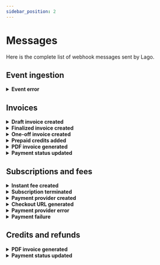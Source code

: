 ```yaml
---
sidebar_position: 2
---
```


# Messages
Here is the complete list of webhook messages sent by Lago.

## Event ingestion

<details className="custom-toggle">
<summary><b>Event error</b></summary>
This webhook is sent when there is an error related to the creation of an event.

```json
{
  "webhook_type": "event.error",
  "object_type": "event_error",
  "event_error": {
    "status": 422,
    "error": "Unprocessable entity",
    "message": "code does not exist",
    "input_params": {
      "transaction_id": "__transaction_id__",
      "external_customer_id": "customer123",
      "code": "code123"
    }
  }
}
```

| Attributes | Description |
| -----------| ----------- |
| **status** &nbsp &nbsp <Type>String</Type> &nbsp &nbsp <NotNullable>Not null</NotNullable> | HTTP status of the error. Possible statuses are `404` or `422` |
| **error** &nbsp &nbsp <Type>String</Type> &nbsp &nbsp <NotNullable>Not null</NotNullable> | HTTP error code. Possible errors are `Not found` or `Unprocessable entity` |
| **message** &nbsp &nbsp <Type>String</Type> &nbsp &nbsp <NotNullable>Not null</NotNullable> | Error code. See next list for the description of each error code. |
| **input_params** &nbsp &nbsp <Type>JSON</Type> &nbsp &nbsp <NotNullable>Not null</NotNullable> | JSON provided at event creation |

| Code | Description |
|--|--|
| **billable_metric_not_found** &nbsp &nbsp <Type>404</Type> | No billable metric matches the given code |
| **customer_not_found** &nbsp &nbsp <Type>404</Type> | No customer matches the external id |
| **subscription_not_found** &nbsp &nbsp <Type>404</Type> | No subscription matches the given external subscription id |
| **invalid_argument** &nbsp &nbsp <Type>422</Type> | No subscription matches the given external subscription id |
| **invalid_recurring_resource** &nbsp &nbsp <Type>422</Type> | Provided recurring resource for persisted event is invalid |
</details>

## Invoices

<details className="custom-toggle">
<summary><b>Draft invoice created</b></summary>
Sent when a new invoice is in draft.

```json
{
  "webhook_type": "invoice.drafted",
  "object_type": "invoice",
  "invoice": {
    "lago_id": "10pb140c-0e7a-44dc-bdff-b683d0770et9",
    "sequential_id": 2,
    "number": "LAG-1234-001-002",
    "issuing_date": "2023-01-22",
    "invoice_type": "subscription",
    "status": "draft",
    "payment_status": "pending",
    "amount_cents": 5500,
    "amount_currency": "USD",
    "vat_amount_cents": 0,
    "vat_amount_currency": "USD",
    "credit_amount_cents": 0,
    "credit_amount_currency": "USD",
    "total_amount_cents": 5500,
    "total_amount_currency": "USD",
    "file_url": null,
    "legacy": false,
    "customer": {
      "lago_id": "578df9d1-a5b5-abc4-b1cd-cc123159cdj3",
      "external_id": "customer_1234",
      "name": "Helen Ross",
      "sequential_id": 26,
      "slug": "LAG-X575-026",
      "created_at": "2023-01-11T06:59:44Z",
      "country": null,
      "address_line1": null,
      "address_line2": null,
      "state": null,
      "zipcode": null,
      "email": null,
      "city": null,
      "url": null,
      "phone": null,
      "logo_url": null,
      "legal_name": null,
      "legal_number": null,
      "currency": "USD",
      "timezone": null,
      "applicable_timezone": "Europe/Paris",
      "billing_configuration": {
        "invoice_grace_period": null,
        "payment_provider": null,
        "vat_rate": null
      }
    },
    "subscriptions": [
      {
        "lago_id": "00911bba-d074-1234-abcd-00d4e57746mm",
        "external_id": "07cc066d-1234-5678-xyzw-e42ea21e6307",
        "lago_customer_id": "578df9d1-a5b5-abc4-b1cd-cc123159cdj3",
        "external_customer_id": "customer_1234",
        "name": "",
        "plan_code": "corporate",
        "status": "active",
        "billing_time": "anniversary",
        "subscription_at": "2023-01-17T15:44:16Z",
        "started_at": "2023-01-17T15:44:16Z",
        "terminated_at": null,
        "canceled_at": null,
        "created_at": "2023-01-17T15:44:39Z",
        "previous_plan_code": null,
        "next_plan_code": null,
        "downgrade_plan_date": null,
        "subscription_date": "2023-01-17"
      }
    ],
    "fees": [
      {
        "lago_id": "12345678-ebea-47de-ghjk-bbbfd42755f3",
        "lago_group_id": null,
        "lago_true_up_fee_id": null,
        "lago_true_up_parent_fee_id": null,
        "item": {
          "type": "subscription",
          "code": "corporate",
          "name": "Corporate"
        },
        "amount_cents": 5500,
        "amount_currency": "USD",
        "vat_amount_cents": 0,
        "vat_amount_currency": "USD",
        "total_amount_cents": 5500,
        "total_amount_currency": "EUR",
        "units": "1.0",
        "events_count": null
      }
    ],
    "credits": []
  }
}
```

| Attributes | Description |
| -----------| ----------- |
| **invoice** &nbsp &nbsp <Type>JSON</Type> &nbsp &nbsp <NotNullable>Not nullable</NotNullable> | [Invoice object](../invoices/invoice-object) |
</details>

<details className="custom-toggle">
<summary><b>Finalized invoice created</b></summary>
Sent when an invoice is finalized.

This will allow your application to proceed with the billing.

```json
{
  "webhook_type": "invoice.created",
  "object_type": "invoice",
  "invoice": {
    "lago_id": "5eb02857-a71e-4ea2-bcf9-57d3a41bc6ba",
    "sequential_id": 2,
    "number": "LAG-1234-001-002",
    "issuing_date": "2022-04-29",
    "invoice_type": "subscription",
    "status": "finalized",
    "payment_status": "succeeded",
    "amount_cents": 100,
    "amount_currency": "EUR",
    "vat_amount_cents": 20,
    "vat_amount_currency": "EUR",
    "total_amount_cents": 120,
    "total_amount_currency": "EUR",
    "file_url": "https://getlago.com/invoice/file",
    "customer": {
      "lago_id": "99a6094e-199b-4101-896a-54e927ce7bd7",
      "sequential_id": 1,
      "slug": "LAG-1234-001",
      "external_id": "5eb02857-a71e-4ea2-bcf9-57d3a41bc6ba",
      "address_line1": "5230 Penfield Ave",
      "address_line2": null,
      "city": "Woodland Hills",
      "country": "US",
      "created_at": "2022-04-29T08:59:51Z",
      "email": "dinesh@piedpiper.test",
      "legal_name": "Coleman-Blair",
      "legal_number": "49-008-2965",
      "logo_url": "http://hooli.com/logo.png",
      "name": "Gavin Belson",
      "phone": "1-171-883-3711 x245",
      "state": "CA",
      "url": "http://hooli.com",
      "vat_rate": 20.0,
      "zipcode": "91364"
    },
    "subscriptions": [
        {
        "lago_id": "b7ab2926-1de8-4428-9bcd-779314ac129b",
        "external_id": "susbcription_external_id",
        "lago_customer_id": "99a6094e-199b-4101-896a-54e927ce7bd7",
        "external_customer_id": "5eb02857-a71e-4ea2-bcf9-57d3a41bc6ba",
        "canceled_at": "2022-04-29T08:59:51Z",
        "created_at": "2022-04-29T08:59:51Z",
        "plan_code": "new_code",
        "started_at": "2022-04-29T08:59:51Z",
        "status": "active",
        "terminated_at": null
      }
    ],
    "fees": [
      {
        "lago_id": "b7ab2926-1de8-4428-9bcd-779314ac129b",
        "lago_group_id": null,
        "lago_true_up_fee_id": null,
        "lago_true_up_parent_fee_id": null,
        "item": {
          "type": "subscription",
          "code": "plan_code",
          "name": "Plan"
        },
        "amount_cents": 100,
        "amount_currency": "EUR",
        "vat_amount_cents": 20,
        "vat_amount_currency": "EUR",
        "total_amount_cents": 120,
        "total_amount_currency": "EUR",
        "units": "0.32",
        "events_count": 23
      }
    ],
    "credits": [
      {
        "lago_id": "b7ab2926-1de8-4428-9bcd-779314ac129b",
        "item": {
          "lago_id": "b7ab2926-1de8-4428-9bcd-779314ac129b",
          "type": "coupon",
          "code": "coupon_code",
          "name": "Coupon"
        },
        "amount_cents": 100,
        "amount_currency": "EUR"
      }
    ]
  }
}
```

| Attributes | Description |
| -----------| ----------- |
| **invoice** &nbsp &nbsp <Type>JSON</Type> &nbsp &nbsp <NotNullable>Not nullable</NotNullable> | [Invoice object](../invoices/invoice-object) |
</details>

<details className="custom-toggle">
<summary><b>One-off invoice created</b></summary>
Sent when a one-off invoice is created. Only add-ons can be applied to one-off invoices.

```json
{
  "webhook_type": "invoice.one_off_created",
  "object_type": "invoice",
  "invoice": {
    "lago_id": "b7b6a31f-b81b-4ae5-a9c8-05c407e47416",
    "sequential_id": 4,
    "number": "ONE-0499-001-004",
    "issuing_date": "2023-05-05",
    "invoice_type": "one_off",
    "status": "finalized",
    "payment_status": "pending",
    "currency": "USD",
    "fees_amount_cents": 25000,
    "vat_amount_cents": 2500,
    "coupons_amount_cents": 0,
    "credit_notes_amount_cents": 0,
    "sub_total_vat_excluded_amount_cents": 25000,
    "sub_total_vat_included_amount_cents": 27500,
    "total_amount_cents": 27500,
    "prepaid_credit_amount_cents": 0,
    "file_url": null,
    "version_number": 3,
    "legacy": false,
    "amount_currency": "USD",
    "vat_amount_currency": "USD",
    "credit_amount_currency": "USD",
    "total_amount_currency": "USD",
    "amount_cents": 25000,
    "credit_amount_cents": 0,
    "customer": {
      "lago_id": "37cee916-5751-4665-9774-aa05bb1a2ffd",
      "external_id": "5eb02857-a71e-4ea2-bcf9-57d3a41bc6ba",
      "name": "Gavin Belson",
      "sequential_id": 1,
      "slug": "TWI-2B86-001",
      "created_at": "2022-06-01T09:01:12Z",
      "country": "US",
      "address_line1": "5230 Penfield Ave",
      "address_line2": null,
      "state": "CA",
      "zipcode": "91364",
      "email": "dinesh@piedpiper.test",
      "city": "Woodland Hills",
      "url": "http://hooli.com",
      "phone": "1-171-883-3711 x245",
      "logo_url": "http://hooli.com/logo.png",
      "legal_name": "Coleman-Blair",
      "legal_number": "49-008-2965",
      "currency": "USD",
      "timezone": null,
      "applicable_timezone": "UTC",
      "billing_configuration": {
        "invoice_grace_period": null,
        "payment_provider": null,
        "vat_rate": 0,
        "document_locale": null
      }
    },
    "fees": [
      {
        "lago_id": "5fe06606-25c8-4aa8-bce8-a19a12383d51",
        "lago_group_id": null,
        "lago_invoice_id": "b7b6a31f-b81b-4ae5-a9c8-05c407e47416",
        "lago_true_up_fee_id": null,
        "lago_true_up_parent_fee_id": null,
        "item": {
          "type": "add_on",
          "code": "setup_fee",
          "name": "Setup Fee",
          "lago_item_id": "b3f1967d-bf84-44a7-b3e9-207024a6aaa5",
          "item_type": "AddOn"
        },
        "amount_cents": 5000,
        "amount_currency": "USD",
        "vat_amount_cents": 500,
        "vat_amount_currency": "USD",
        "total_amount_cents": 5500,
        "total_amount_currency": "USD",
        "units": "5.0",
        "description": "",
        "unit_amount_cents": 1000,
        "events_count": null,
        "payment_status": "pending",
        "created_at": "2023-05-05T15:05:27Z",
        "succeeded_at": null,
        "failed_at": null,
        "refunded_at": null
      },
      {
        "lago_id": "a74705a1-05f2-41cb-b315-ab0c858c215d",
        "lago_group_id": null,
        "lago_invoice_id": "b7b6a31f-b81b-4ae5-a9c8-05c407e47416",
        "lago_true_up_fee_id": null,
        "lago_true_up_parent_fee_id": null,
        "item": {
          "type": "add_on",
          "code": "customer_success_fee",
          "name": "Customer Success",
          "lago_item_id": "66b75fbf-3410-4251-9105-b4b3d5922a1d",
          "item_type": "AddOn"
        },
        "amount_cents": 20000,
        "amount_currency": "USD",
        "vat_amount_cents": 2000,
        "vat_amount_currency": "USD",
        "total_amount_cents": 22000,
        "total_amount_currency": "USD",
        "units": "1.0",
        "description": "My new description",
        "unit_amount_cents": 20000,
        "events_count": null,
        "payment_status": "pending",
        "created_at": "2023-05-05T15:05:27Z",
        "succeeded_at": null,
        "failed_at": null,
        "refunded_at": null
      }
    ]
  }
}
```

| Attributes | Description |
| -----------| ----------- |
| **invoice** &nbsp &nbsp <Type>JSON</Type> &nbsp &nbsp <NotNullable>Not nullable</NotNullable> | [Invoice object](../invoices/invoice-object) |
</details>

<details className="custom-toggle">
<summary><b>Prepaid credits added</b></summary>
Sent when prepaid credits have been added to the customer's wallet.

You can use this information to generate a PDF invoice or collect the payment.

```json
{
  "webhook_type": "invoice.paid_credit_added",
  "object_type": "invoice",
  "invoice": {
    "lago_id": "0e77ace9-68ba-0000-aaaa-999888c43f75",
    "sequential_id": 14,
    "number": "SEL-AZ22-034-014",
    "issuing_date": "2023-04-24",
    "invoice_type": "credit",
    "status": "finalized",
    "payment_status": "pending",
    "currency": "USD",
    "fees_amount_cents": 100,
    "amount_cents": 100,
    "vat_amount_cents": 0,
    "coupons_amount_cents": 0,
    "credit_notes_amount_cents": 0,
    "credit_amount_cents": 0,
    "total_amount_cents": 100,
    "prepaid_credit_amount_cents": 0,
    "file_url": null,
    "version_number": 2,
    "legacy": false,
    "amount_currency": "USD",
    "vat_amount_currency": "USD",
    "credit_amount_currency": "USD",
    "total_amount_currency": "USD",
    "customer": {
      "lago_id": "0e77ace9-68ba-1111-bbbb-999888c43f75",
      "external_id": "customer_1234",
      "name": "James White",
      "sequential_id": 34,
      "slug": "SEL-AZ22-034",
      "created_at": "2023-04-19T21:49:37Z",
      "country": null,
      "address_line1": null,
      "address_line2": null,
      "state": null,
      "zipcode": null,
      "email": null,
      "city": null,
      "url": null,
      "phone": null,
      "logo_url": null,
      "legal_name": null,
      "legal_number": null,
      "currency": "USD",
      "timezone": null,
      "applicable_timezone": "UTC",
      "billing_configuration": {
        "invoice_grace_period": null,
        "payment_provider": null,
        "vat_rate": null,
        "document_locale": null
      }
    },
    "fees": [
      {
        "lago_id": "0e77ace9-68ba-3333-hhhh-999888c43f75",
        "lago_group_id": null,
        "lago_invoice_id": "0e77ace9-68ba-4444-pppp-999888c43f75",
        "lago_true_up_fee_id": null,
        "lago_true_up_parent_fee_id": null,
        "item": {
          "type": "credit",
          "code": "credit",
          "name": "credit",
          "lago_item_id": "0e77ace9-68ba-9999-rrrr-999888c43f75",
          "item_type": "WalletTransaction"
        },
        "amount_cents": 100,
        "amount_currency": "USD",
        "vat_amount_cents": 0,
        "vat_amount_currency": "USD",
        "total_amount_cents": 100,
        "total_amount_currency": "USD",
        "units": "1.0",
        "events_count": null,
        "external_subscription_id": null,
        "payment_status": "pending",
        "created_at": "2023-04-24T08:47:43Z",
        "succeeded_at": null,
        "failed_at": null,
        "refunded_at": null
      }
    ]
  }
}
```

| Attributes | Description |
| -----------| ----------- |
| **invoice** &nbsp &nbsp <Type>JSON</Type> &nbsp &nbsp <NotNullable>Not nullable</NotNullable> | [Invoice object](../invoices/invoice-object) |
</details>


<details className="custom-toggle">
<summary><b>PDF invoice generated</b></summary>
Sent when the PDF file has been generated for a customer invoice.

This will allow your application to retrieve the PDF invoice.

```json
{
  "webhook_type": "invoice.generated",
  "object_type": "invoice",
  "invoice": {
    "lago_id": "5eb02857-a71e-4ea2-bcf9-57d3a41bc6ba",
    "sequential_id": 2,
    "number": "LAG-1234-001-002",
    "from_date": "2022-04-01",
    "to_date": "2022-04-30",
    "charges_from_date": "2022-04-01",
    "issuing_date": "",
    "amount_cents": 100,
    "amount_currency": "EUR",
    "vat_amount_cents": 20,
    "vat_amount_currency": "EUR",
    "total_amount_cents": 120,
    "total_amount_currency": "EUR",
    "file_url": "https://getlago.com/invoice/file",
  }
}
```

| Attributes | Description |
| -----------| ----------- |
| **invoice** &nbsp &nbsp <Type>JSON</Type> &nbsp &nbsp <NotNullable>Not nullable</NotNullable> | [Invoice object](../invoices/invoice-object) |
</details>

<details className="custom-toggle">
<summary><b>Payment status updated</b></summary>
Sent when the payment status of an invoice is updated based on information provided by the PSP.

```json
{
  "webhook_type": "invoice.payment_status_updated",
  "object_type": "invoice",
  "invoice": {
    "lago_id": "68133479-abcd-1234-5678-jklm437da000",
    "sequential_id": 1,
    "number": "SEL-AZ22-040-XXX",
    "issuing_date": "2023-04-24",
    "invoice_type": "subscription",
    "status": "finalized",
    "payment_status": "succeeded",
    "currency": "USD",
    "fees_amount_cents": 70,
    "amount_cents": 70,
    "vat_amount_cents": 11,
    "coupons_amount_cents": 0,
    "credit_notes_amount_cents": 0,
    "credit_amount_cents": 0,
    "total_amount_cents": 81,
    "prepaid_credit_amount_cents": 0,
    "file_url": null,
    "version_number": 2,
    "legacy": false,
    "amount_currency": "USD",
    "vat_amount_currency": "USD",
    "credit_amount_currency": "USD",
    "total_amount_currency": "USD"
  }
}
```

| Attributes | Description |
| -----------| ----------- |
| **invoice** &nbsp &nbsp <Type>JSON</Type> &nbsp &nbsp <NotNullable>Not nullable</NotNullable> | [Invoice object](../invoices/invoice-object) |
</details>


## Subscriptions and fees

<details className="custom-toggle">
<summary><b>Instant fee created</b></summary>
Sent when a fee for an pay_in_advance charge is created.

You can use this information to collect the payment of the pay_in_advance fee.

```json
{
  "webhook_type": "fee.created",
  "object_type": "fee",
  "fee": {
    "lago_id": "6be23c42-47d2-45a3-9770-5b3572f225c3",
    "lago_group_id": "5b4881e3-b451-472e-9e03-d99379550743",
    "lago_true_up_fee_id": null,
    "lago_true_up_parent_fee_id": null,
    "item": {
      "type": "subscription",
      "code": "plan_code",
      "name": "Plan"
    },
    "amount_cents": 100,
    "amount_currency": "EUR",
    "vat_amount_cents": 20,
    "vat_amount_currency": "EUR",
    "total_amount_cents": 120,
    "total_amount_currency": "EUR",
    "units": "0.32",
    "events_count": 23
  }
}
```

| Attributes | Description |
| -----------| ----------- |
| **fee** &nbsp &nbsp <Type>JSON</Type> &nbsp &nbsp <NotNullable>Not nullable</NotNullable> | [Fee object](../fees/fee-object) |

</details>

<details className="custom-toggle">
<summary><b>Subscription terminated</b></summary>
Sent when a subscription is terminated.

```json
{
  "webhook_type": "subscription.terminated",
  "object_type": "subscription",
  "subscription": {
    "lago_id": "0fd99089-b15a-abcd-1234-a8292df18990",
    "external_id": "custom_sub_id_1234",
    "lago_customer_id": "27b9c2d9-abcd-1234-898f-hyt29a8e0eea",
    "external_customer_id": "customer_1234",
    "name": "",
    "plan_code": "premium",
    "status": "terminated",
    "billing_time": "anniversary",
    "subscription_at": "2023-01-11T10:51:29Z",
    "started_at": "2023-01-11T10:51:29Z",
    "terminated_at": "2023-01-24T14:53:02Z",
    "canceled_at": null,
    "created_at": "2023-01-11T10:51:34Z",
    "previous_plan_code": null,
    "next_plan_code": null,
    "downgrade_plan_date": null,
    "subscription_date": "2023-01-11"
  }
}
```

| Attributes | Description |
| -----------| ----------- |
| **subscription** &nbsp &nbsp <Type>JSON</Type> &nbsp &nbsp <NotNullable>Not nullable</NotNullable> | [Subscription object](../subscriptions/subscription-object) |
</details>

<details className="custom-toggle">
<summary><b>Payment provider created</b></summary>
This webhook is sent when a customer is successfully created in the payment provider's application.

This allows you to retrieve the identifier assigned to the customer by the payment service provider.

```json
{
  "webhook_type": "customer.payment_provider_created",
  "object_type": "customer",
  "customer": {
    "lago_id": "99a6094e-199b-4101-896a-54e927ce7bd7",
    "external_id": "5eb02857-a71e-4ea2-bcf9-57d3a41bc6ba",
    "address_line1": "5230 Penfield Ave",
    "address_line2": null,
    "city": "Woodland Hills",
    "country": "US",
    "created_at": "2022-04-29T08:59:51Z",
    "email": "dinesh@piedpiper.test",
    "legal_name": "Coleman-Blair",
    "legal_number": "49-008-2965",
    "logo_url": "http://hooli.com/logo.png",
    "name": "Gavin Belson",
    "phone": "1-171-883-3711 x245",
    "state": "CA",
    "url": "http://hooli.com",
    "vat_rate": 12.5,
    "zipcode": "91364",
    "billing_configuration": {
      "payment_provider": "stripe",
      "provider_customer_id": "cus_12345"
    }
  }
}
```

| Attributes | Description |
| -----------| ----------- |
| **customer** &nbsp &nbsp <Type>JSON</Type> &nbsp &nbsp <NotNullable>Not nullable</NotNullable> | [Customer object](../customers/customer-object) |
</details>


<details className="custom-toggle">
<summary><b>Checkout URL generated</b></summary>
Sent when a new customer is created through integration with GoCardless.

Includes the URL that should be used to set up the [direct debit mandate](../../guide/payments/gocardless-integration#direct-debit).

```json
{
  "webhook_type": "customer.checkout_url_generated",
  "object_type": "payment_provider_customer_checkout_url",
  "payment_provider_customer_checkout_url": {
    "lago_customer_id": "99a6094e-199b-4101-896a-54e927ce7bd7",
    "external_customer_id": "5eb02857-a71e-4ea2-bcf9-57d3a41bc6ba",
    "payment_provider": "gocardless",
    "checkout_url": "__CUSTOM_CHECKOUT_URL__"
  }
}
```

| Attributes | Description |
| -----------| ----------- |
| **lago_customer_id** &nbsp &nbsp <Type>String</Type> &nbsp &nbsp <NotNullable>Not null</NotNullable> | Unique identifer of the customer in Lago |
| **external_customer_id** &nbsp &nbsp <Type>String</Type> &nbsp &nbsp <NotNullable>Not null</NotNullable> | Unique identifer of the customer in your application |
| **payment_provider** &nbsp &nbsp <Type>String</Type> &nbsp &nbsp <NotNullable>Not null</NotNullable> | Default payment provider for this customer |
| **checkout_url** &nbsp &nbsp <Type>String</Type> &nbsp &nbsp <NotNullable>Not null</NotNullable> | URL that should be used to set up the direct debit mandate |
</details>

<details className="custom-toggle">
<summary><b>Payment provider error</b></summary>
This webhook is sent when there is an error related to the creation of a customer in the payment provider's application.

You should review the customer's data.

```json
{
  "webhook_type": "invoice.payment_failure",
  "object_type": "payment_provider_customer_error",
  "payment_provider_customer_error": {
    "lago_id": "5eb02857-a71e-4ea2-bcf9-57d3a41bc6ba",
    "external_id": "5eb02857-a71e-4ea2-bcf9-57d3a41bc6ba",
    "payment_provider": "stripe",
    "provider_error": {
      "message": "Invalid email address",
      "error_code": "email_invalid"
    }
  }
}
```

| Attributes | Description |
| -----------| ----------- |
| **lago_id** &nbsp &nbsp <Type>String</Type> &nbsp &nbsp <NotNullable>Not null</NotNullable> | Unique identifer of the customer in Lago application |
| **external_id** &nbsp &nbsp <Type>String</Type> &nbsp &nbsp <NotNullable>Not null</NotNullable> | Unique identifer of the customer in your application |
| **payment_provider** &nbsp &nbsp <Type>String</Type> | Payment provider used to process the payment |
| **provider_error[message]** &nbsp &nbsp <Type>String</Type> | Error message sent by the payment provider |
| **provider_error[error_code]** &nbsp &nbsp <Type>String</Type> | Error code sent by the payment provider |
</details>

<details className="custom-toggle">
<summary><b>Payment failure</b></summary>
Sent when there is an error related to the payment process.

Usually occurs when no valid payment method is defined for the customer in the payment service provider's application.

```json
{
  "webhook_type": "invoice.payment_failure",
  "object_type": "payment_provider_invoice_payment_error",
  "payment_provider_invoice_payment_error": {
    "lago_invoice_id": "5eb02857-a71e-4ea2-bcf9-57d3a41bc6ba",
    "lago_customer_id": "99a6094e-199b-4101-896a-54e927ce7bd7",
    "external_customer_id": "5eb02857-a71e-4ea2-bcf9-57d3a41bc6ba",
    "provider_customer_id": "cus_123456",
    "payment_provider": "stripe",
    "provider_error": {
      "message": "Cannot charge a customer that has no active card",
      "error_code": "missing"
    }
  }
}
```

| Attributes | Description |
| -----------| ----------- |
| **lago_invoice_id** &nbsp &nbsp <Type>String</Type> &nbsp &nbsp <NotNullable>Not null</NotNullable> | Unique identifer of the invoice in Lago application |
| **lago_customer_id** &nbsp &nbsp <Type>String</Type> &nbsp &nbsp <NotNullable>Not null</NotNullable> | Unique identifer of the customer in Lago application |
| **external_customer_id** &nbsp &nbsp <Type>String</Type> &nbsp &nbsp <NotNullable>Not null</NotNullable> | Unique identifer of the customer in your application |
| **provider_customer_id** &nbsp &nbsp <Type>String</Type> &nbsp &nbsp <NotNullable>Not null</NotNullable> | Unique identifer of the customer in payment provider application |
| **payment_provider** &nbsp &nbsp <Type>String</Type> | Payment provider used to process the payment |
| **provider_error[message]** &nbsp &nbsp <Type>String</Type> | Error message sent by the payment provider |
| **provider_error[error_code]** &nbsp &nbsp <Type>String</Type> | Error code sent by the payment provider |
</details>


## Credits and refunds

<details className="custom-toggle">
<summary><b>PDF invoice generated</b></summary>
Sent when the PDF file has been generated for a customer invoice.

This will allow your application to retrieve the PDF invoice.

```json
{
  "webhook_type": "invoice.generated",
  "object_type": "invoice",
  "invoice": {
    "lago_id": "5eb02857-a71e-4ea2-bcf9-57d3a41bc6ba",
    "sequential_id": 2,
    "number": "LAG-1234-001-002",
    "from_date": "2022-04-01",
    "to_date": "2022-04-30",
    "charges_from_date": "2022-04-01",
    "issuing_date": "",
    "amount_cents": 100,
    "amount_currency": "EUR",
    "vat_amount_cents": 20,
    "vat_amount_currency": "EUR",
    "total_amount_cents": 120,
    "total_amount_currency": "EUR",
    "file_url": "https://getlago.com/invoice/file",
  }
}
```

| Attributes | Description |
| -----------| ----------- |
| **invoice** &nbsp &nbsp <Type>JSON</Type> &nbsp &nbsp <NotNullable>Not nullable</NotNullable> | [Invoice object](../invoices/invoice-object) |
</details>

<details className="custom-toggle">
<summary><b>Payment status updated</b></summary>
Sent when the payment status of an invoice is updated based on information provided by the PSP.

```json
{
  "webhook_type": "invoice.payment_status_updated",
  "object_type": "invoice",
  "invoice": {
    "lago_id": "68133479-abcd-1234-5678-jklm437da000",
    "sequential_id": 1,
    "number": "SEL-AZ22-040-XXX",
    "issuing_date": "2023-04-24",
    "invoice_type": "subscription",
    "status": "finalized",
    "payment_status": "succeeded",
    "currency": "USD",
    "fees_amount_cents": 70,
    "amount_cents": 70,
    "vat_amount_cents": 11,
    "coupons_amount_cents": 0,
    "credit_notes_amount_cents": 0,
    "credit_amount_cents": 0,
    "total_amount_cents": 81,
    "prepaid_credit_amount_cents": 0,
    "file_url": null,
    "version_number": 2,
    "legacy": false,
    "amount_currency": "USD",
    "vat_amount_currency": "USD",
    "credit_amount_currency": "USD",
    "total_amount_currency": "USD"
  }
}
```

| Attributes | Description |
| -----------| ----------- |
| **invoice** &nbsp &nbsp <Type>JSON</Type> &nbsp &nbsp <NotNullable>Not nullable</NotNullable> | [Invoice object](../invoices/invoice-object) |
</details>